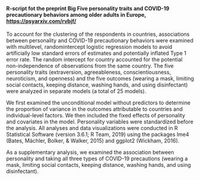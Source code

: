 #### R-script fot the preprint Big Five personality traits and COVID-19 precautionary behaviors among older adults in Europe, https://psyarxiv.com/rvbjf/

To account for the clustering of the respondents in countries, associations between personality and COVID-19 precautionary behaviors were examined with multilevel, randomintercept logistic regression models to avoid artificially low standard errors of estimates and
potentially inflated Type 1 error rate. The random intercept for country accounted for the potential non-independence of observations from the same country. The five personality traits
(extraversion, agreeableness, conscientiousness, neuroticism, and openness) and the five
outcomes (wearing a mask, limiting social contacts, keeping distance, washing hands, and
using disinfectant) were analyzed in separate models (a total of 25 models).

We first examined the unconditional model without predictors to determine the
proportion of variance in the outcomes attributable to countries and individual-level factors. We then included the fixed effects of personality and covariates in the model. Personality
variables were standardized before the analysis. All analyses and data visualizations were
conducted in R Statistical Software (version 3.6.1; R Team, 2019) using the packages lme4
(Bates, Mächler, Bolker, & Walker, 2015) and ggplot2 (Wickham, 2016).

As a supplementary analysis, we examined the association between
personality and taking all three types of COVID-19 precautions (wearing a mask, limiting
social contacts, keeping distance, washing hands, and using disinfectant).
